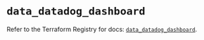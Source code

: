 # `data_datadog_dashboard`

Refer to the Terraform Registry for docs: [`data_datadog_dashboard`](https://registry.terraform.io/providers/datadog/datadog/3.34.0/docs/data-sources/dashboard).
